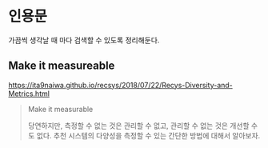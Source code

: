 # 인용문

가끔씩 생각날 때 마다 검색할 수 있도록 정리해둔다.

## Make it measureable

https://ita9naiwa.github.io/recsys/2018/07/22/Recys-Diversity-and-Metrics.html

> Make it measurable
> 
> 당연하지만, 측정할 수 없는 것은 관리할 수 없고, 관리할 수 없는 것은 개선할 수도 없다. 추천 시스템의 다양성을 측정할 수 있는 간단한 방법에 대해서 알아보자.
